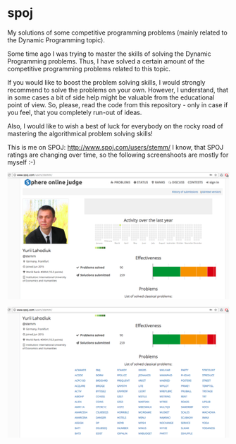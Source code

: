 # spoj
My solutions of some competitive programming problems (mainly related to the Dynamic Programming topic).

Some time ago I was trying to master the skills of solving the Dynamic Programming problems. Thus, I have solved a certain amount of the competitive programming problems related to this topic. 

If you would like to boost the problem solving skills, I would strongly recommend to solve the problems on your own. However, I understand, that in some cases a bit of side help might be valuable from the educational point of view.
So, please, read the code from this repository - only in case if you feel, that you completely run-out of ideas.

Also, I would like to wish a best of luck for everybody on the rocky road of mastering the algorithmical problem solving skills!

This is me on SPOJ: http://www.spoj.com/users/stemm/
I know, that SPOJ ratings are changing over time, so the following screenshoots are mostly for myself :-)

![Screenshot2](info/screenshot2.png)

![Screenshot1](info/screenshot1.png)
